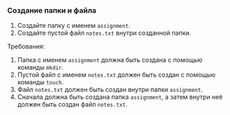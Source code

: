 
### Создание папки и файла

1. Создайте папку с именем `assignment`.
2. Создайте пустой файл `notes.txt` внутри созданной папки.

Требования:
1. Папка с именем `assignment` должна быть создана с помощью команды `mkdir`.
2. Пустой файл с именем `notes.txt` должен быть создан с помощью команды `touch`.
3. Файл `notes.txt` должен быть создан внутри папки `assignment`.
4. Сначала должна быть создана папка `assignment`, а затем внутри неё должен быть создан файл `notes.txt`.